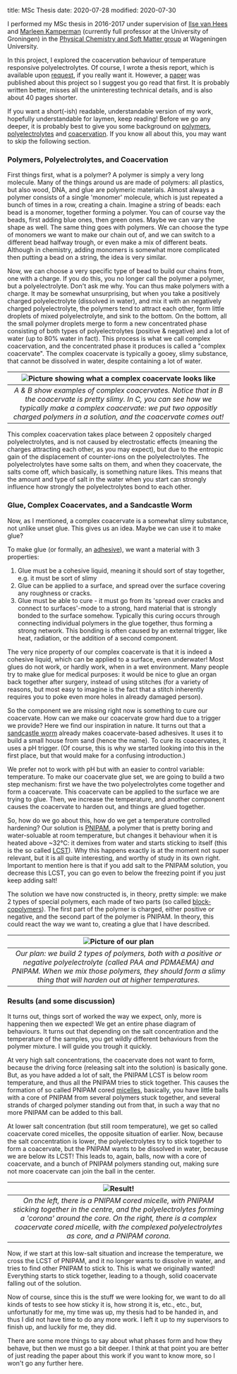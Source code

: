title: MSc Thesis
date: 2020-07-28
modified: 2020-07-30

I performed my MSc thesis in 2016-2017 under supervision of [Ilse van Hees](https://orcid.org/0000-0001-7261-3699) and [Marleen Kamperman](https://orcid.org/0000-0002-0520-4534) (currently full professor at the University of Groningen) in the [Physical Chemistry and Soft Matter group](https://www.wur.nl/en/Research-Results/Chair-groups/Agrotechnology-and-Food-Sciences/Physical-Chemistry-and-Soft-Matter.htm) at Wageningen University. 

In this project, I explored the coacervation behaviour of temperature responsive polyelectrolytes. Of course, I wrote a thesis report, which is available upon [request]({filename}../contact-me.md), if you really want it. However, a [paper](https://doi.org/10.1039/c9py00250b) was published about this project so I suggest you go read that first. It is probably written better, misses all the uninteresting technical details, and is also about 40 pages shorter.

If you want a short(-ish) readable, understandable version of my work, hopefully understandable for laymen, keep reading! Before we go any deeper, it is probably best to give you some background on [polymers](https://en.wikipedia.org/wiki/Polymer), [polyelectrolytes](https://en.wikipedia.org/wiki/Polyelectrolyte) and [coacervation](https://en.wikipedia.org/wiki/Coacervate). If you know all about this, you may want to skip the following section.

### Polymers, Polyelectrolytes, and Coacervation
First things first, what is a polymer? A polymer is simply a very long molecule. Many of the things around us are made of polymers: all plastics, but also wood, DNA, and glue are polymeric materials. Almost always a polymer consists of a single 'monomer' molecule, which is just repeated a bunch of times in a row, creating a chain. Imagine a string of beads: each bead is a monomer, together forming a polymer. You can of course vay the beads, first adding blue ones, then green ones. Maybe we can vary the shape as well. The same thing goes with polymers. We can choose the type of monomers we want to make our chain out of, and we can switch to a different bead halfway trough, or even make a mix of different beats. Although in chemistry, adding monomers is somewhat more complicated then putting a bead on a string, the idea is very similar.

Now, we can choose a very specific type of bead to build our chains from, one with a charge. If you do this, you no longer call the polymer a polymer, but a polyelectrolyte. Don't ask me why. You can thus make polymers with a charge. It may be somewhat unsurprising, but when you take a positively charged polyelectrolyte (dissolved in water), and mix it with an negatively charged polyelectrolyte, the polymers tend to attract each other, form little droplets of mixed polyelectrolyte, and sink to the bottom. On the bottom, all the small polymer droplets merge to form a new concentrated phase consisting of both types of polyelectrolytes (positive & negative) and a lot of water (up to 80% water in fact). This process is what we call complex coacervation, and the concentrated phase it produces is called a "complex coacervate". The complex coacervate is typically a gooey, slimy substance, that cannot be dissolved in water, despite containing a lot of water.

| ![Picture showing what a complex coacervate looks like]({static}/images/complex-coacervates.png "Examples of complex coacervates") | 
|:--:| 
| *A & B show examples of complex coacervates. Notice that in B the coacervate is pretty slimy. In C, you can see how we typically make a complex coacervate: we put two oppositly charged polymers in a solution, and the coacervate comes out!* |

This complex coacervation takes place between 2 oppositely charged polyelectrolytes, and is not caused by electrostatic effects (meaning the charges attracting each other, as you may expect), but due to the entropic gain of the displacement of counter-ions on the polyelectrolytes. The polyelectrolytes have some salts on them, and when they coacervate, the salts come off, which basically, is something nature likes. This means that the amount and type of salt in the water when you start can strongly influence how strongly the polyelectrolytes bond to each other.

### Glue, Complex Coacervates, and a Sandcastle Worm
Now, as I mentioned, a complex coacervate is a somewhat slimy substance, not unlike unset glue. This gives us an idea. Maybe we can use it to make glue? 

To make glue (or formally, an [adhesive](https://en.wikipedia.org/wiki/Adhesive)), we want a material with 3 properties:
 1. Glue must be a cohesive liquid, meaning it should sort of stay together, e.g. it must be sort of slimy
 2. Glue can be applied to a surface, and spread over the surface covering any roughness or cracks.
 3. Glue must be able to cure - it must go from its 'spread over cracks and connect to surfaces'-mode to a strong, hard material that is strongly bonded to the surface somehow. Typically this curing occurs through connecting individual polymers in the glue together, thus forming a strong network. This bonding is often caused by an external trigger, like heat, radiation, or the addition of a second component.

The very nice property of our complex coacervate is that it is indeed a cohesive liquid, which can be applied to a surface, even underwater! Most glues do not work, or hardly work, when in a wet environment. Many people try to make glue for medical purposes: it would be nice to glue an organ back together after surgery, instead of using stitches (for a variety of reasons, but most easy to imagine is the fact that a stitch inherently requires you to poke even more holes in already damaged person). 

So the component we are missing right now is something to cure our coacervate. How can we make our coacervate grow hard due to a trigger we provide? Here we find our inspiration in nature. It turns out that a [sandcastle worm](https://en.wikipedia.org/wiki/Phragmatopoma_californica) already makes coacervate-based adhesives. It uses it to build a small house from sand (hence the name). To cure its coacervates, it uses a pH trigger. (Of course, this is why we started looking into this in the first place, but that would make for a confusing introduction.)

We prefer not to work with pH but with an easier to control variable: temperature. To make our coacervate glue set, we are going to build a two step mechanism: first we have the two polyelectrolytes come together and form a coacervate. This coacervate can be applied to the surface we are trying to glue. Then, we increase the temperature, and another component causes the coacervate to harden out, and things are glued together.

So, how do we go about this, how do we get a temperature controlled hardening? Our solution is [PNIPAM](https://en.wikipedia.org/wiki/Poly%28N-isopropylacrylamide%29), a polymer that is pretty boring and water-soluable at room temperature, but changes it behaviour when it is heated above ~32°C: it demixes from water and starts sticking to itself (this is the so called [LCST](https://en.wikipedia.org/wiki/Lower_critical_solution_temperature)). Why this happens exactly is at the moment not super relevant, but it is all quite interesting, and worthy of study in its own right. Important to mention here is that if you add salt to the PNIPAM solution, you decrease this LCST, you can go even to below the freezing point if you just keep adding salt!

The solution we have now constructed is, in theory, pretty simple: we make 2 types of special polymers, each made of two parts (so called [block-copolymers](https://en.wikipedia.org/wiki/Copolymer)). The first part of the polymer is charged, either positive or negative, and the second part of the polymer is PNIPAM. In theory, this could react the way we want to, creating a glue that I have described.


| ![Picture of our plan]({static}/images/the_plan_msc-thesis.png "Our master plan") | 
|:--:| 
| *Our plan: we build 2 types of polymers, both with a positive or negative polyelectrolyte (called PAA and PDMAEMA) and PNIPAM. When we mix those polymers, they should form a slimy thing that will harden out at higher temperatures.* |

### Results (and some discussion)
It turns out, things sort of worked the way we expect, only, more is happening then we expected! We get an entire phase diagram of behaviours. It turns out that depending on the salt concentration and the temperature of the samples, you get wildly different behaviours from the polymer mixture. I will guide you trough it quickly.

At very high salt concentrations, the coacervate does not want to form, because the driving force (releasing salt into the solution) is basically gone. But, as you have added a lot of salt, the PNIPAM LCST is below room temperature, and thus all the PNIPAM tries to stick together. This causes the formation of so called PNIPAM cored [micelles](https://en.wikipedia.org/wiki/Micelle), basically, you have little balls with a core of PNIPAM from several polymers stuck together, and several strands of charged polymer standing out from that, in such a way that no more PNIPAM can be added to this ball.

At lower salt concentration (but still room temperature), we get so called coacervate cored micelles, the opposite situation of earlier. Now, because the salt concentration is lower, the polyelectrolytes try to stick together to form a coacervate, but the PNIPAM wants to be dissolved in water, because we are below its LCST! This leads to, again, balls, now with a core of coacervate, and a bunch of PNIPAM polymers standing out, making sure not more coacervate can join the ball in the center.

| ![Result!]({static}/images/formed_stuff.png "A coacervate cored micelle & a PNIPAM cored micelle") | 
|:--:| 
| *On the left, there is a PNIPAM cored micelle, with PNIPAM sticking together in the centre, and the polyelectrolytes forming a 'corona' around the core. On the right, there is a complex coacervate cored micelle, with the complexed polyelectrolytes as core, and a PNIPAM corona.* |

Now, if we start at this low-salt situation and increase the temperature, we cross the LCST of PNIPAM, and it no longer wants to dissolve in water, and tries to find other PNIPAM to stick to. This is what we originally wanted! Everything starts to stick together, leading to a though, solid coacervate falling out of the solution.

Now of course, since this is the stuff we were looking for, we want to do all kinds of tests to see how sticky it is, how strong it is, etc., etc., but, unfortunatly for me, my time was up, my thesis had to be handed in, and thus I did not have time to do any more work. I left it up to my supervisors to finish up, and luckily for me, they did.

There are some more things to say about what phases form and how they behave, but then we must go a bit deeper. I think at that point you are better of just reading the paper about this work if you want to know more, so I won't go any further here.

